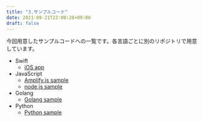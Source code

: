 ```yaml
---
title: "3.サンプルコード"
date: 2021-09-21T22:08:28+09:00
draft: false
---
```


今回用意したサンプルコードへの一覧です。各言語ごとに別のリポジトリで用意しています。

-   Swift
    -   [iOS app](https://github.com/makeOurCity/shizuoka-university-ios-sample-app)
-   JavaScript
    -   [Amplify.js sample ](https://github.com/makeOurCity/amplify-js-sample)
    -   [node.js sample](https://github.com/makeOurCity/javascript-sample)
-   Golang
    -   [Golang sample](https://github.com/makeOurCity/moc-tweets)
-   Python
    -   [Python sample](https://github.com/makeOurCity/python-sample)
